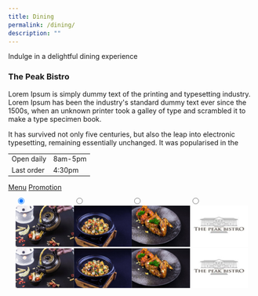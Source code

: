 ```yaml
---
title: Dining
permalink: /dining/
description: ""
---
```

<style type="text/css">.bp-section-pagetitle {
        background: url(/files/Assets/images/dining-bg.jpg) no-repeat center center !important;
        background-size: auto;
        background-size: 100% !important;
        height: 338px !important;
    }
$max-img-width: 600px;
$max-img-height: 400px;
img {
  max-width: 100%;
  vertical-align: top;
}
.gallery {
  display: flex;
    margin: 10px auto;
    max-width: $max-img-width;
    position: relative;
    padding-top: $max-img-height/$max-img-width * 100%;    
    @media screen and (min-width: $max-img-width){
      padding-top: $max-img-height;
    }  
  &__img {
    position: absolute;
    top: 0;
    left: 0;
    opacity: 0;
    transition: opacity 0.3s ease-in-out;
  }  
   &__thumb {
    padding-top: 6px;
    margin: 6px;
    display: block;
  }  
  &__selector {
    position: absolute;
    opacity: 0;
    visibility: hidden;    
    &:checked {
      + .gallery__img {
        opacity: 1;
      }
      ~ .gallery__thumb > img {
        box-shadow: 0 0 0 3px #0be2f6;;
      }
    }
  } 
}
</style>
<div class="container">
                <div class="row justify-content-center dining-highlights-main">
                    <div class="col-12 col-md-12 align-center text-center">                        
                        <p class="mbr-section-subtitle align-center mbr-fonts-style pb-2 display-5">                            Indulge in a delightful dining experience                 </p>
                    </div>
                </div>
            </div>
<div class="dining-mission-main">
                <div class="dining-container">
                    <div class="row">
                        <div class="col-md-6 dining-detail-left">
                            <h3 class="dining-title">The Peak Bistro</h3>
                            <p>Lorem Ipsum is simply dummy text of the printing and typesetting industry. Lorem Ipsum has been the industry's standard dummy text ever since the 1500s, when an unknown printer took a galley of type and scrambled it to make
                                a type specimen book. </p>
                            <p>It has survived not only five centuries, but also the leap into electronic typesetting, remaining essentially unchanged. It was popularised in the</p>
                            <table class="dining-table">
                                <tbody><tr>
                                    <td class="list-title">
                                        Open daily
                                    </td>
                                    <td class="list-detail">
                                        8am-5pm
                                    </td>
                                </tr>
                                <tr>
                                    <td class="list-title">
                                        Last order
                                    </td>
                                    <td class="list-detail">
                                        4:30pm
                                    </td>
                                </tr>
                            </tbody></table>
                            <div class="btn-container dining-btn">
                                <a class="detail-btn pull-left" href="/files/Assets/media/files/SPOM_TPB_Menu.pdf" target="_blank">Menu</a>
                                <a class="detail-btn pull-left" href="/files/Assets/media/files/Festive_Menu_TPB.pdf" target="_blank">Promotion</a>
                            </div>
                        </div>
                        <div class="col-md-6 dining-detail-right">
                            <div class="demo">
                                <div class="item">
                                    <div style="max-width:474px;margin: 0 auto;" class="clearfix">
                                        <section class="gallery">
  <div class="gallery__item">
    <input class="gallery__selector" name="gallery" checked="" id="img-1" type="radio">
    <img alt="" src="/files/Assets/media/dining/dine-1.jpg" class="gallery__img">
    <label class="gallery__thumb" for="img-1"><img alt="" src="/files/Assets/media/dining/thumb/dine-thumb-1.jpg"></label>
  </div>
  <div class="gallery__item">
    <input class="gallery__selector" name="gallery" id="img-2" type="radio">
    <img alt="" src="/files/Assets/media/dining/dine-2.jpg" class="gallery__img">
    <label class="gallery__thumb" for="img-2"><img alt="" src="/files/Assets/media/dining/thumb/dine-thumb-2.jpg"></label>
  </div>
  <div class="gallery__item">
    <input class="gallery__selector" name="gallery" id="img-3" type="radio">
    <img alt="" src="/files/Assets/media/dining/dine-3.jpg" class="gallery__img">
    <label class="gallery__thumb" for="img-3"><img alt="" src="/files/Assets/media/dining/thumb/dine-thumb-3.jpg"></label>
  </div>
  <div class="gallery__item">
    <input class="gallery__selector" name="gallery" id="img-4" type="radio">
    <img alt="" src="/files/Assets/media/dining/dine-4.jpg" class="gallery__img">
    <label class="gallery__thumb" for="img-4"><img alt="" src="/files/Assets/media/dining/thumb/dine-thumb-4.jpg"></label>
  </div>
</section>
                                    </div>
                                </div>
                            </div>
                        </div>
                    </div>
                </div>
</div>